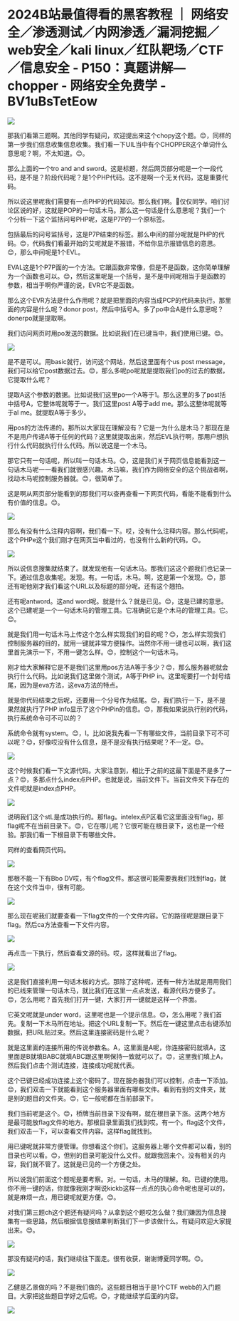 # 2024B站最值得看的黑客教程 ｜ 网络安全／渗透测试／内网渗透／漏洞挖掘／web安全／kali linux／红队靶场／CTF／信息安全 - P150：真题讲解—chopper - 网络安全免费学 - BV1uBsTetEow

![](img/3a979e502edbb0b4452bb9c37271ab2f_0.png)

那我们看第三题啊。其他同学有疑问，欢迎提出来这个chopy这个题。😊，同样的第一步我们信息收集信息收集。我们看一下UIL当中有个CHOPPER这个单词什么意思呢？啊，不太知道。😊。

那么上面的一个tro and and sword。这是标题，然后网页部分呢是一个一段代码，是不是？阶段代码呢？是1个PHP代码。这不是啊一个无关代码，这是重要代码。

所以说这里呢我们需要有一点PHP的代码知识。那么我们啊。🎼仅仅同学。咱们讨论区说的好，这就是POP的一句话木马。那么这一句话是什么意思呢？我们一个个分析一下这个监括问号PHP呢，这是P7P的一个原标签。

包括最后的问号监括号，这是P7P结束的标签。那么中间的部分呢就是PHP的代码。😊，代码我们看最开始的艾呢就是不报错，不给你显示报错信息的意思。😊，那么中间呢是1个EVL。

EVAL这是1个P7P面的一个方法。它跟函数非常像，但是不是函数，这你简单理解为一个函数也可以。😊，然后这里呢是一个括号，是不是中间呢相当于是函数的参数，相当于啊你严谨的说，EVR它不是函数。

那么这个EVR方法是什么作用呢？就是把里面的内容当成PCP的代码来执行。那里面的内容是什么呢？donor post，然后中括号A。多了po中合A是什么意思呢？donerpo就是提取啊。

我们访问网页时用po发送的数据。比如说我们在已键当中，我们使用已键。😊。

![](img/3a979e502edbb0b4452bb9c37271ab2f_2.png)

是不是可以。用basic就行，访问这个网站，然后这里面有个us post message，我们可以给它post数据过去。😊，那么多呢po呢就是提取我们po的过去的数据，它提取什么呢？

提取A这个参数的数据。比如说我们这里po一个A等于1。那么这里的多了post括中括号A，它整体呢就等于一。我们这里post A等于add me。那么这整体呢就等于al me。就提取A等于多少。

用pos的方法传递的。那所以大家现在理解没有？它是一为什么是木马？那现在是不是用户传递A等于任何的代码？这里就提取出来，然后EVL执行啊，那用户想执行什么代码就执行什么代码。所以说这是一个木马。

那它只有一句话呢，所以叫一句话木马。😊，这是我们关于网页信息能看到这一句话木马呢一一看我们就很感兴趣。木马嘛，我们作为网络安全的这个挑战者啊，找动木马呢控制服务器就。😊，很简单了。

这是啊从网页部分能看到的那我们可以查再查看一下网页代码，看能不能看到什么有价值的信息。😊。

![](img/3a979e502edbb0b4452bb9c37271ab2f_4.png)

那么有没有什么注释内容啊，我们看一下。哎，没有什么注释内容。那么代码呢，这个PHPe这个我们刚才在网页当中看过的，也没有什么新的代码。😊。



![](img/3a979e502edbb0b4452bb9c37271ab2f_6.png)

所以说信息搜集就结束了。就发现他有一句话木马。那我们这这个题我们也记录一下。通过信息收集呢。发现。有。一句话，木马。啊，这是第一个发现。😊，那还有呢他刚才我们看这个URL以及标题的部分呢。还有这个翘拍。

还有呢antword。这and word呢。就是什么？就是已见。😊，这是已建的意思。这个已建呢是一个一句话木马的管理工具。它准确说它是个木马的管理工具。它。😊。

就是我们用一句话木马上传这个怎么样实现我们的目的呢？😊，怎么样实现我们控制服务器的目的，就用一键就非常方便操作。当然你不用一键也可以啊，我们这里首先演示一下，不用一键怎么样。😊，控制这个一句话木马。

刚才给大家解释它是不是我们这里用pos方法A等于多少？😊，那么服务器呢就会执行什么代码。比如说我们这里做个测试，A等于PHP in。这里呢要打一个封号结尾，因为是eva方法，这eva方法的特点。

就是你代码结束之后呢，还要用一个分号作为结尾。😊，我们执行一下，是不是果然就执行了PHP info显示了这个PHPin的信息。😊，那我如果说执行别的代码，执行系统命令可不可以的？

系统命令就有system。😊，I。比如说我先看一下有哪些文件，当前目录下可不可以呢？😊，好像哎没有什么信息，是不是没有执行结果呢？不一定。😊。



![](img/3a979e502edbb0b4452bb9c37271ab2f_8.png)

这个时候我们看一下文源代码。大家注意到，相比于之前的这最下面是不是多了一点？😊，多那点什么index点PHP。也就是说，当前文件下。当前文件夹下存在的文件呢就是index点PHP。



![](img/3a979e502edbb0b4452bb9c37271ab2f_10.png)

说明我们这个stL是成功执行的。那flag。intelex点P区看它这里面没有flag，那flag呢不在当前目录下。😊，它在哪儿呢？它很可能在根目录下，这也是一个经验。那我们看一下根目录下有哪些文件。

同样的查看网页代码。

![](img/3a979e502edbb0b4452bb9c37271ab2f_12.png)

那根不能一下有Bbo DV哎，有个flag文件。那这很可能需要我我们找到flag，就在这个文件当中，很有可能。



![](img/3a979e502edbb0b4452bb9c37271ab2f_14.png)

那么现在呢我们就要查看一下flag文件的一个文件内容。它的路径呢是跟目录下flag。然后ca方法查看一下文件内容。



![](img/3a979e502edbb0b4452bb9c37271ab2f_16.png)

再点击一下执行，然后查看文源的码。哎，这样就看出了flag。

![](img/3a979e502edbb0b4452bb9c37271ab2f_18.png)

这是我们直接利用一句话木板的方式。那除了这种呢，还有一种方法就是用用我们的已线来管理一句话木马，就比我们在这里一点点发送，看源代码方便多了。😊，怎么用呢？首先我们打开一键，大家打开一键就是这样一个界面。

它英文呢就是under word，这里呢也是一个提示信息。😊，怎么用呢？我们首先。复制一下木马所在地址。把这个URL复制一下。然后在一键这里点击右键添加数据，把URL贴过来。然后这里连接密码是什么呢？

就是这里面的连接所用的传说参数名。A，这里面是A呢，你连接密码就填A，这里面是B就填BABC就填ABC跟这里啊保持一致就可以了。😊，这里我们填上A，然后我们点击个测试连接，连接成功呢就代表。

这个已键已经成功连接上这个密码了。现在服务器我们可以控制，点击一下添加。😊，我们双击一下就能看到这个服务器里面有哪些文件。看到有别的文件夹，就是别的题目的文件夹。😊，它一般呢都在当前部录下。

我们当前呢是这个。😊，桥牌当前目录下没有啊，就在根目录下涨。这两个地方是最可能放flag文件的地方。那根目录里面我们找到哎。有一个。flag这个文件，我们双击一下，可以查看文件内容。这样flag就找到。

用已键呢就非常方便管理。你想看这个你们。这服务器上哪个文件都可以看，别的目录也可以看。😊，但别的目录可能没什么文件。就跟我回来个。没有相关的内容，我们就不管了。这就是已见的一个方便之处。

所以说我们前面这个题呢是要考察。对。一句话，木马的理解。和。已键的使用。你不用一键的话，你就像我刚才啊说kickb这样一点点的执心命令呢也是可以的，就是麻烦一点，用已键呢就更方便。😊。

对我们第三题ch这个题还有疑问吗？从拿到这个题哎怎么做？我们嫌因为信息搜集有一些思路，然后根据信息搜结果判断我们下一步该做什么。有疑问欢迎大家提出来。😊。



![](img/3a979e502edbb0b4452bb9c37271ab2f_20.png)

那没有疑问的话，我们继续往下面走。很有收获，谢谢博夏同学啊。😊。

![](img/3a979e502edbb0b4452bb9c37271ab2f_22.png)

乙健是乙景做的吗？不是我们做的。这些题目相当于是1个CTF webb的入门题目。大家把这些题目学好之后呢。😊，才能继续学后面的内容。



![](img/3a979e502edbb0b4452bb9c37271ab2f_24.png)